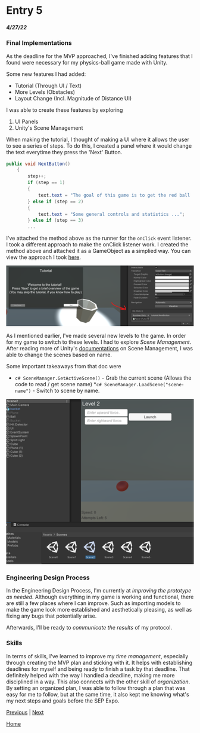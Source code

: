 # Entry 5
##### 4/27/22

### Final Implementations

As the deadline for the MVP approached, I've finished adding features that I found were necessary for my physics-ball game made with Unity.

Some new features I had added:

* Tutorial (Through UI / Text)
* More Levels (Obstacles)
* Layout Change (Incl. Magnitude of Distance UI)

I was able to create these features by exploring

1. UI Panels
2. Unity's Scene Management

When making the tutorial, I thought of making a UI where it allows the user to see a series of steps. To do this, I created a panel where it would change the text everytime they press the 'Next' Button.

```c#
public void NextButton()
    {
        step++;
        if (step == 1)
        {
            text.text = "The goal of this game is to get the red ball ...";
        } else if (step == 2)
        {
            text.text = "Some general controls and statistics ...";
        } else if (step == 3)
        ...
```

I've attached the method above as the runner for the `onClick` event listener. I took a different approach to make the onClick listener work. I created the method above and attached it as a GameObject as a simplied way. You can view the approach I took [here](https://answers.unity.com/questions/942622/how-do-you-call-a-function-with-a-button-unity-5-u.html).

![Screenshot 1](images/entry05-1.png)


As I mentioned earlier, I've made several new levels to the game. In order for my game to switch to these levels. I had to explore *Scene Management*. After reading more of Unity's [documentations](https://docs.unity3d.com/ScriptReference/SceneManagement.SceneManager.html) on Scene Management, I was able to change the scenes based on name.

Some important takeaways from that doc were
* ```c# SceneManager.GetActiveScene()``` - Grab the current scene (Allows the code to read / get scene name)
*```c# SceneManager.LoadScene("scene-name")``` - Switch to scene by name.

![Screenshot 2](images/entry05-2.png)



### Engineering Design Process

In the Engineering Design Process, I'm currently at *improving the prototype as needed*. Although everything in my game is working and functional, there are still a few places where I can improve. Such as importing models to make the game look more established and aesthetically pleasing, as well as fixing any bugs that potentially arise.

Afterwards, I'll be ready to *communicate the results* of my protocol.

### Skills

In terms of skills, I've learned to improve my *time management*, especially through creating the MVP plan and sticking with it. It helps with establishing deadlines for myself and being ready to finish a task by that deadline. That definitely helped with the way I handled a deadline, making me more disciplined in a way. This also connects with the other skill of *organization*. By setting an organized plan, I was able to follow through a plan that was easy for me to follow, but at the same time, it also kept me knowing what's my next steps and goals before the SEP Expo.

[Previous](entry04.md) | [Next](entry06.md)

[Home](../README.md)